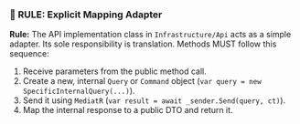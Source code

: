 ### 🎯 RULE: Explicit Mapping Adapter

**Rule:** The API implementation class in `Infrastructure/Api` acts as a simple adapter. Its sole responsibility is translation. Methods MUST follow this sequence:
1.  Receive parameters from the public method call.
2.  Create a new, internal `Query` or `Command` object (`var query = new SpecificInternalQuery(...)`).
3.  Send it using `MediatR` (`var result = await _sender.Send(query, ct)`).
4.  Map the internal response to a public DTO and return it.